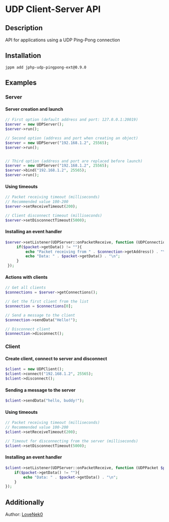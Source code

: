 # UDP Client-Server API
## Description
API for applications using a UDP Ping-Pong connection

## Installation
```
jppm add jphp-udp-pingpong-ext@0.9.0
```

## Examples
### Server
#### Server creation and launch
```php
// First option (default address and port: 127.0.0.1:20019)
$server = new UDPServer();
$server->run();

// Second option (address and port when creating an object)
$server = new UDPServer("192.168.1.2", 25565);
$server->run();


// Third option (address and port are replaced before launch)
$server = new UDPServer("192.168.1.2", 25565);
$server->bind("192.168.1.2", 25565);
$server->run();
```
#### Using timeouts
```php
// Packet receiving timeout (milliseconds)
// Recommended value 100-200
$server->setReceiveTimeout(200);

// Client disconnect timeout (milliseconds)
$server->setDisconnectTimeout(5000);
```

#### Installing an event handler
```php
$server->setListener(UDPServer::onPacketReceive, function (UDPConnection $connection, UDPPacket $packet){
     if($packet->getData() != ""){
         echo "Packet receiving from " . $connection->getAddress() . "\n";
         echo "Data: " . $packet->getData() . "\n";
     }
 });
```

#### Actions with clients
```php
// Get all clients
$connections = $server->getConnections();

// Get the first client from the list
$connection = $connections[0];

// Send a message to the client
$connection->sendData("Hello!");

// Disconnect client
$connection->disconnect();
```

### Client
#### Create client, connect to server and disconnect
```php
$client = new UDPClient();
$client->connect("192.168.1.2", 25565);
$client->disconnect();
```

#### Sending a message to the server
```php
$client->sendData("hello, buddy!");
```

#### Using timeouts
```php
// Packet receiving timeout (milliseconds)
// Recommended value 100-200
$client->setReceiveTimeout(200);

// Timeout for disconnecting from the server (milliseconds)
$client->setDisconnectTimeout(5000);
```

#### Installing an event handler
```php
$client->setListener(UDPServer::onPacketReceive, function (UDPPacket $packet){
    if($packet->getData() != ""){
        echo "Data: " . $packet->getData() . "\n";
    }
});
```

## Additionally
Author: [LoveNek0](https://t.me/lovenek0)